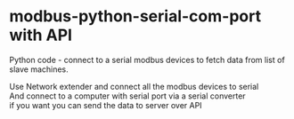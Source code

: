 # modbus-python-serial-com-port with API
Python code - connect to a serial modbus devices to fetch data from list of slave machines.<br>

Use Network extender and connect all the modbus devices to serial </br>
And connect to a computer with serial port via a serial converter </br>
if you want you can send the data to server over API


